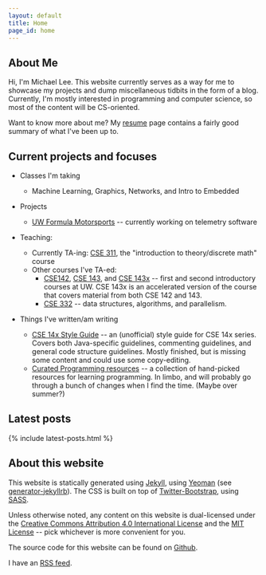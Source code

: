 ```yaml
---
layout: default
title: Home
page_id: home
---
```


## About Me 

Hi, I'm Michael Lee. This website currently serves as a way for me to showcase my projects and dump miscellaneous tidbits in the form of a blog. Currently, I'm mostly interested in programming and computer science, so most of the content will be CS-oriented.

Want to know more about me? My [resume](/resume) page contains a fairly good summary of what I've been up to.


## Current projects and focuses

- Classes I'm taking
    - Machine Learning, Graphics, Networks, and Intro to Embedded
- Projects
    - [UW Formula Motorsports](http://uwformula.com/) -- currently working on telemetry software 
- Teaching:
    - Currently TA-ing: [CSE 311][cse311], the "introduction to theory/discrete math" course
    - Other courses I've TA-ed: 
        - [CSE142][cse142], [CSE 143][cse143], and [CSE 143x][cse143x] -- first and second introductory courses at UW. CSE 143x is an accelerated version of the course that covers material from both CSE 142 and 143.
        - [CSE 332][cse332] -- data structures, algorithms, and parallelism.
- Things I've written/am writing
    - [CSE 14x Style Guide][style] -- an (unofficial) style guide for CSE 14x series. Covers both Java-specific guidelines, commenting guidelines, and general code structure guidelines. Mostly finished, but is missing some content and could use some copy-editing.
    - [Curated Programming resources][curated] -- a collection of hand-picked resources for learning programming. In limbo, and will probably go through a bunch of changes when I find the time. (Maybe over summer?)

  [cse332]: http://courses.cs.washington.edu/courses/cse332
  [cse311]: http://courses.cs.washington.edu/courses/cse311/16sp
  [cse143x]: http://courses.cs.washington.edu/courses/cse143
  [cse143]: http://courses.cs.washington.edu/courses/cse143
  [cse142]: http://courses.cs.washington.edu/courses/cse142
  [style]: https://courses.cs.washington.edu/courses/cse143x/15au/style/
  [curated]: https://github.com/Michael0x2a/curated-programming-resources/blob/master/resources.md

## Latest posts 

{% include latest-posts.html %}

    
## About this website

This website is statically generated using [Jekyll][jrb], using [Yeoman][yeo] (see [generator-jekyllrb][jym]). The CSS is built on top of [Twitter-Bootstrap][boot], using [SASS][sass].

Unless otherwise noted, any content on this website is dual-licensed under the [Creative Commons Attribution 4.0 International License][cc] and the [MIT License][mit] -- pick whichever is more convenient for you.

The source code for this website can be found on [Github][git].

I have an [RSS feed](/feed.xml).
    
  [cc]: http://creativecommons.org/licenses/by/4.0/
  [mit]: http://opensource.org/licenses/MIT
  [git]: https://github.com/michael0x2a/michael0x2a-website
  [jrb]: http://jekyllrb.com/
  [yeo]: http://yeoman.io/
  [jym]: https://github.com/robwierzbowski/generator-jekyllrb
  [boot]: http://getbootstrap.com/
  [sass]: http://sass-lang.com/
